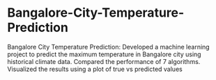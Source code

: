 # Bangalore-City-Temperature-Prediction
Bangalore City Temperature Prediction: Developed a machine learning project to predict the maximum temperature in Bangalore city using historical climate data. Compared the performance of 7 algorithms. Visualized the results using a plot of true vs predicted values
